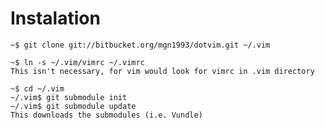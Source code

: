 # Instalation

	~$ git clone git://bitbucket.org/mgn1993/dotvim.git ~/.vim

	~$ ln -s ~/.vim/vimrc ~/.vimrc
	This isn't necessary, for vim would look for vimrc in .vim directory

	~$ cd ~/.vim
	~/.vim$ git submodule init
	~/.vim$ git submodule update
	This downloads the submodules (i.e. Vundle)
